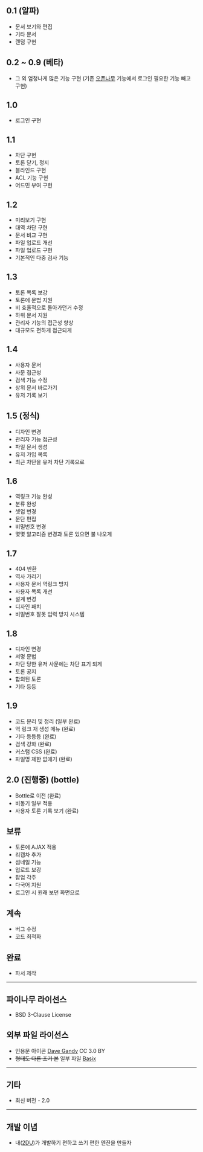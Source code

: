 ## 0.1 (알파)
 * 문서 보기와 편집
 * 기타 문서
 * 랜덤 구현

## 0.2 ~ 0.9 (베타)
 * 그 외 엄청나게 많은 기능 구현 (기존 [오픈나무](https://github.com/teamatus/openNAMU) 기능에서 로그인 필요한 기능 빼고 구현)

## 1.0
 * 로그인 구현

## 1.1
 * 차단 구현
 * 토론 닫기, 정지
 * 블라인드 구현
 * ACL 기능 구현
 * 어드민 부여 구현

## 1.2
 * 미리보기 구현
 * 대역 차단 구현
 * 문서 비교 구현
 * 파일 업로드 개선
 * 파일 업로드 구현
 * 기본적인 다중 검사 기능

## 1.3
 * 토론 목록 보강
 * 토론에 문법 지원
 * 비 효율적으로 돌아가던거 수정
 * 하위 문서 지원
 * 관리자 기능의 접근성 향상
 * 대규모도 편하게 접근되게

## 1.4
 * 사용자 문서
 * 사문 접근성
 * 검색 기능 수정
 * 상위 문서 바로가기
 * 유저 기록 보기

## 1.5 (정식)
 * 디자인 변경
 * 관리자 기능 접근성
 * 파일 문서 생성
 * 유저 가입 목록
 * 최근 차단을 유저 차단 기록으로

## 1.6
 * 역링크 기능 완성 
 * 분류 완성 
 * 셋업 변경
 * 문단 편집 
 * 비밀번호 변경 
 * 몇몇 알고리즘 변경과 토론 있으면 불 나오게
 
## 1.7
 * 404 반환
 * 역사 가리기
 * 사용자 문서 역링크 방지
 * 사용자 목록 개선
 * 설계 변경
 * 디자인 패치
 * 비밀번호 잘못 입력 방지 시스템
 
## 1.8
 * 디자인 변경 
 * 서명 문법 
 * 차단 당한 유저 사문에는 차단 표기 되게 
 * 토론 공지 
 * 합의된 토론 
 * 기타 등등 

## 1.9
 * 코드 분리 및 정리 (일부 완료)
 * 역 링크 재 생성 메뉴 (완료)
 * 기타 등등등 (완료)
 * 검색 강화 (완료)
 * 커스텀 CSS (완료)
 * 파일명 제한 없애기 (완료)
 
## 2.0 (진행중) (bottle)
 * Bottle로 이전 (완료)
 * 비동기 일부 적용
 * 사용자 토론 기록 보기 (완료)
 
## 보류
 * 토론에 AJAX 적용
 * 리캡차 추가
 * 섬네일 기능
 * 업로드 보강
 * 팝업 각주
 * 다국어 지원
 * 로그인 시 원래 보던 화면으로

## 계속
 * 버그 수정
 * 코드 최적화
 
## 완료
 * 파서 제작

----
## 파이나무 라이선스
 * BSD 3-Clause License

## 외부 파일 라이선스
 * 인용문 아이콘 [Dave Gandy](http://www.flaticon.com/free-icon/quote-left_25672) CC 3.0 BY
 * ~~형태도 다른 초기 본~~ 일부 파일 [Basix](https://twitter.com/Basix1120)

----
## 기타
 * 최신 버전 - 2.0

----
## 개발 이념
 * 내([2DU](https://github.com/2DU))가 개발하기 편하고 쓰기 편한 엔진을 만들자
